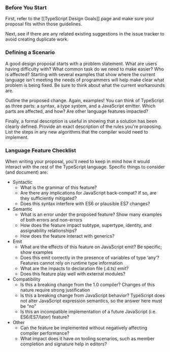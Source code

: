 ### Before You Start
First, refer to the [[TypeScript Design Goals]] page and make sure your proposal fits within those guidelines.

Next, see if there are any related existing suggestions in the issue tracker to avoid creating duplicate work.

### Defining a Scenario
A good design proposal starts with a problem statement. What are users having difficulty with? What common task do we need to make easier? Who is affected? Starting with several examples that show where the current language isn't meeting the needs of programmers will help make clear what problem is being fixed. Be sure to think about what the current workarounds are.

Outline the proposed change. Again, examples! You can think of TypeScript as three parts: a syntax, a type system, and a JavaScript emitter. Which parts are affected, and how? Are other language features impacted?

Finally, a formal description is useful in showing that a solution has been clearly defined. Provide an exact description of the rules you're proposing. List the steps in any new algorithms that the compiler would need to implement.

### Language Feature Checklist
When writing your proposal, you'll need to keep in mind how it would interact with the rest of the TypeScript language. Specific things to consider (and document) are:
 * Syntactic
   * What is the grammar of this feature?
   * Are there any implications for JavaScript back-compat? If so, are they sufficiently mitigated?
   * Does this syntax interfere with ES6 or plausible ES7 changes?
 * Semantic
   * What is an error under the proposed feature? Show many examples of both errors and non-errors
   * How does the feature impact subtype, supertype, identity, and assignability relationships?
   * How does the feature interact with generics?
 * Emit
   * What are the effects of this feature on JavaScript emit? Be specific; show examples
   * Does this emit correctly in the presence of variables of type ‘any’? Features cannot rely on runtime type information
   * What are the impacts to declaration file (.d.ts) emit?
   * Does this feature play well with external modules?
 * Compatibility
   * Is this a breaking change from the 1.0 compiler? Changes of this nature require strong justification
   * Is this a breaking change from JavaScript behavior? TypeScript does not alter JavaScript expression semantics, so the answer here must be “no”
   * Is this an incompatible implementation of a future JavaScript (i.e. ES6/ES7/later) feature?
 * Other
   * Can the feature be implemented without negatively affecting compiler performance?
   * What impact does it have on tooling scenarios, such as member completion and signature help in editors?